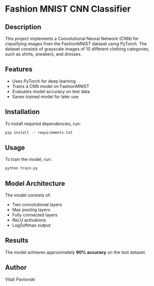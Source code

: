 # Fashion MNIST CNN Classifier

## Description
This project implements a Convolutional Neural Network (CNN) for classifying images from the FashionMNIST dataset using PyTorch. The dataset consists of grayscale images of 10 different clothing categories, such as shirts, sneakers, and dresses.

## Features
- Uses PyTorch for deep learning
- Trains a CNN model on FashionMNIST
- Evaluates model accuracy on test data
- Saves trained model for later use

## Installation
To install required dependencies, run:
```bash
pip install -r requirements.txt
```

## Usage
To train the model, run:
```bash
python train.py
```

## Model Architecture
The model consists of:
- Two convolutional layers
- Max pooling layers
- Fully connected layers
- ReLU activations
- LogSoftmax output

## Results
The model achieves approximately **90% accuracy** on the test dataset.

## Author
Vitali Pavlovski
